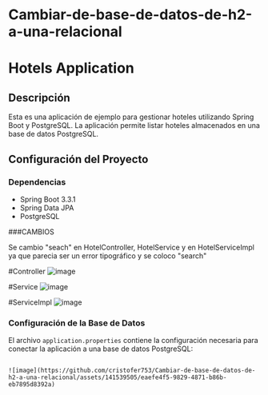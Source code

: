 # Cambiar-de-base-de-datos-de-h2-a-una-relacional

# Hotels Application

## Descripción

Esta es una aplicación de ejemplo para gestionar hoteles utilizando Spring Boot y PostgreSQL. La aplicación permite listar hoteles almacenados en una base de datos PostgreSQL.

## Configuración del Proyecto

### Dependencias

- Spring Boot 3.3.1
- Spring Data JPA
- PostgreSQL

###CAMBIOS

Se cambio "seach" en HotelController, HotelService y en HotelServiceImpl ya que parecia ser un error tipográfico y se coloco "search"

#Controller
![image](https://github.com/cristofer753/Cambiar-de-base-de-datos-de-h2-a-una-relacional/assets/141539505/1a872a6c-c8a4-4215-83d1-84114eefd7d7)

#Service
![image](https://github.com/cristofer753/Cambiar-de-base-de-datos-de-h2-a-una-relacional/assets/141539505/60cac381-d95c-466b-a658-0d5b7cd7a0cc)

#ServiceImpl
![image](https://github.com/cristofer753/Cambiar-de-base-de-datos-de-h2-a-una-relacional/assets/141539505/3028e079-cc7b-4de5-963c-94e247597daf)


### Configuración de la Base de Datos

El archivo `application.properties` contiene la configuración necesaria para conectar la aplicación a una base de datos PostgreSQL:

```properties

![image](https://github.com/cristofer753/Cambiar-de-base-de-datos-de-h2-a-una-relacional/assets/141539505/eaefe4f5-9829-4871-b86b-eb7895d8392a)



